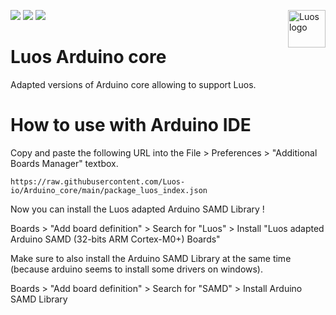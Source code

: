 <a href="https://luos.io"><img src="https://uploads-ssl.webflow.com/601a78a2b5d030260a40b7ad/602f8d74abdf72db7f5e3ed9_Luos_Logo_animation_Black.gif" alt="Luos logo" title="Luos" align="right" height="60" /></a>

[![](http://certified.luos.io)](https://luos.io)
[![](https://img.shields.io/twitter/url/http/shields.io.svg?style=social)](https://twitter.com/intent/tweet?text=Unleash%20electronic%20devices%20as%20microservices%20thanks%20to%20Luos&https://luos.io&via=Luos_io&hashtags=embeddedsystems,electronics,microservices,api)
[![](https://img.shields.io/badge/LinkedIn-Share-0077B5?style=social&logo=linkedin)](https://www.linkedin.com/sharing/share-offsite/?url=https%3A%2F%2Fgithub.com%2Fluos-io)

# Luos Arduino core
Adapted versions of Arduino core allowing to support Luos.

# How to use with Arduino IDE

Copy and paste the following URL into the File > Preferences > "Additional Boards Manager" textbox.

```
https://raw.githubusercontent.com/Luos-io/Arduino_core/main/package_luos_index.json
```

Now you can install the Luos adapted Arduino SAMD Library !

Boards > "Add board definition" > Search for "Luos" > Install "Luos adapted Arduino SAMD (32-bits ARM Cortex-M0+) Boards"

Make sure to also install the Arduino SAMD Library at the same time (because arduino seems to install some drivers on windows).

Boards > "Add board definition" > Search for "SAMD" > Install Arduino SAMD Library
